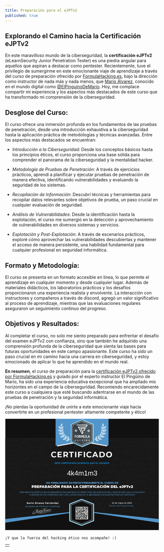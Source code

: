 ```yaml
---
title: Preparación para el eJPTv2
published: true
---
```


## Explorando el Camino hacia la Certificación eJPTv2

En este maravilloso mundo de la ciberseguridad, la **certificación eJPTv2** (eLearnSecurity Junior Penetration Tester) es una piedra angular para aquellos que aspiran a destacar como pentester. Recientemente, tuve el privilegio de sumergirme en este emocionante viaje de aprendizaje a través del curso de preparación ofrecido por [FormulaHacking.es](https://formulahacking.es/), bajo la dirección como instructor de nada más y nada menos, que [Mario Álvarez](https://www.linkedin.com/in/maalfer1/), conocido en el mundo digital como [@ElPinguinoDeMario](https://www.youtube.com/@elpinguinodemario). Hoy, me complace compartir mi experiencia y los aspectos más destacados de este curso que ha transformado mi comprensión de la ciberseguridad.

## Desglose del Curso:
El curso ofrece una inmersión profunda en los fundamentos de las pruebas de penetración, desde una introducción exhaustiva a la ciberseguridad hasta la aplicación práctica de metodologías y técnicas avanzadas. Entre los aspectos más destacados se encuentran:

- _Introducción a la Ciberseguridad_: Desde los conceptos básicos hasta los principios éticos, el curso proporciona una base sólida para comprender el panorama de la ciberseguridad y la mentalidad hacker.

- _Metodología de Pruebas de Penetración_: A través de ejercicios prácticos, aprendí a planificar y ejecutar pruebas de penetración de manera efectiva, identificando vulnerabilidades y evaluando la seguridad de los sistemas.

- _Recopilación de Información_: Descubrí técnicas y herramientas para recopilar datos relevantes sobre objetivos de prueba, un paso crucial en cualquier evaluación de seguridad.

- _Análisis de Vulnerabilidades_: Desde la identificación hasta la explotación, el curso me sumergió en la detección y aprovechamiento de vulnerabilidades en diversos sistemas y servicios.

- _Explotación y Post-Explotación_: A través de escenarios prácticos, exploré cómo aprovechar las vulnerabilidades descubiertas y mantener el acceso de manera persistente, una habilidad fundamental para cualquier profesional en seguridad informática.

## Formato y Metodología:
El curso se presenta en un formato accesible en línea, lo que permite el aprendizaje en cualquier momento y desde cualquier lugar. Además de materiales didácticos, los laboratorios prácticos y los desafíos proporcionaron una experiencia realista y envolvente. La interacción con instructores y compañeros a través de discord, agregó un valor significativo al proceso de aprendizaje, mientras que las evaluaciones regulares aseguraron un seguimiento continuo del progreso.

## Objetivos y Resultados:
Al completar el curso, no solo me siento preparado para enfrentar el desafío del examen eJPTv2 con confianza, sino que también he adquirido una comprensión profunda de la ciberseguridad que sienta las bases para futuras oportunidades en este campo apasionante. Este curso ha sido un paso crucial en mi camino hacia una carrera en ciberseguridad, y estoy emocionado de aplicar lo que he aprendido en el mundo real.

**En resumen**, el curso de preparación para la [certificación eJPTv2 ofrecido por FormulaHacking.es](https://formulahacking.es/cursos/preparacion-ejptv2/) y guiado por el experto instructor El Pingüino de Mario, ha sido una experiencia educativa excepcional que ha ampliado mis horizontes en el campo de la ciberseguridad. Recomiendo encarecidamente este curso a cualquiera que esté buscando adentrarse en el mundo de las pruebas de penetración y la seguridad informática.

¡No pierdas la oportunidad de unirte a este emocionante viaje hacia convertirte en un profesional pentester altamente competente y ético! 

![Preparación para la Certificación del eJPTv2](https://raw.githubusercontent.com/4k4m1m3/blog/main/_posts/adjuntos/Certificado-4k4m1m3.png)

```
¡Y que la fuerza del hacking ético nos acompañe! :)
```

|   |
|:--|
|   |
